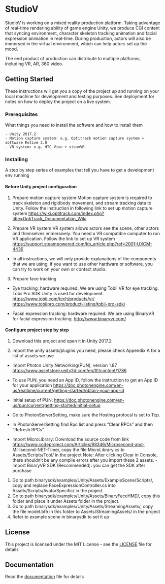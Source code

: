 # StudioV

StudioV is working on a mixed reality production platform. Taking advantage of real-time rendering ability of game engine Unity, we produce CGI content that syncing environment, character skeleton tracking animation and facial expression animation in real-time. During production, actors will also be immersed in the virtual environment, which can help actors set up the mood.

The end product of production can distribute to multiple platforms, including VR, AR, 360 video.

## Getting Started

These instructions will get you a copy of the project up and running on your local machine for development and testing purposes. See deployment for notes on how to deploy the project on a live system.

### Prerequisites

What things you need to install the software and how to install them

```
- Unity 2017.2
- Motion capture system: e.g. Optitrack motion capture system + software Motive 2.0
- VR system: e.g. HTC Vive + steamVR
```

### Installing

A step by step series of examples that tell you have to get a development env running

#### Before Unity project configuration

1. Prepare motion capture system
Motion capture system is required to track skeleton and rigidbody movement, and stream tracking data to Unity. 
Follow the instruction in following link to set up motion capture system 
https://wiki.optitrack.com/index.php?title=OptiTrack_Documentation_Wiki

2. Prepare VR system
VR system allows actors see the scene, other actors and themselves immersively. You need a VR compatible computer to run VR application. 
Follow the link to set up VR system https://support.steampowered.com/kb_article.php?ref=2001-UXCM-4439
* In all instructions, we will only provide explanations of the components that we are using, 
if you want to use other hardware or software, you can try to work on your own or contact studio.

3. Prepare face tracking
- Eye tracking: hardware required. We are using Tobii VR for eye tracking. Tobii Pro SDK Unity is used for development.
https://www.tobii.com/tech/products/vr/
https://www.tobiipro.com/product-listing/tobii-pro-sdk/

- Facial expression tracking: hardware required. We are using BinaryVR for facial expression tracking.
http://www.binaryvr.com/

#### Configure project step by step

1. Download this project and open it in Unity 2017.2

2. Import the unity assets/plugins you need, please check Appendix A for a list of assets we use
- Import Photon Unity Networking(PUN), version 1.87 https://www.assetstore.unity3d.com/en/#!/content/1786

- To use PUN, you need an App ID, follow the instruction to get an App ID for your application
 https://doc.photonengine.com/en-us/realtime/current/getting-started/obtain-your-app-id
-  Initial setup of PUN: https://doc.photonengine.com/en-us/pun/current/getting-started/initial-setup

-  Go to PhotonServerSetting, make sure the Hosting protocal is set to Tcp.

- In PhotonServerSetting find Rpc list and press ”Clear RPCs” and then ”Refresh RPCs”.

- Import MicroLibrary: Download the source code from link https://www.codeproject.com/Articles/98346/Microsecond-and-
Millisecond-NET-Timer, copy the file MicroLibrary.cs to Assets/Scripts/Tool/ in the project
Note: After clicking Clear in Console, there shouldn’t be any complie errors after you import these 2 assets. - Import BinaryVR SDK (Recommended): you can get the SDK after purchase
1) Go to path binarysdk/examples/Unity/Assets/ExampleScene/Scripts/, copy and replace FaceExpressionController.cs into Assets/Scripts/AvatarSpecific/ in the project.
2) Go to path binarysdk/examples/Unity/Assets/BinaryFaceHMD/, copy this folder and place it under Assets folder in the project.
3) Go to path binarysdk/examples/Unity/Assets/StreamingAssets/, copy the file model.bfh in this folder to Assets/StreamingAssets/ in the project
4) Refer to example scene in binarysdk to set it up

## License

This project is licensed under the MIT License - see the [LICENSE](LICENSE) file for details

## Documentation
Read the [documentation](documentation.pdf) file for details



